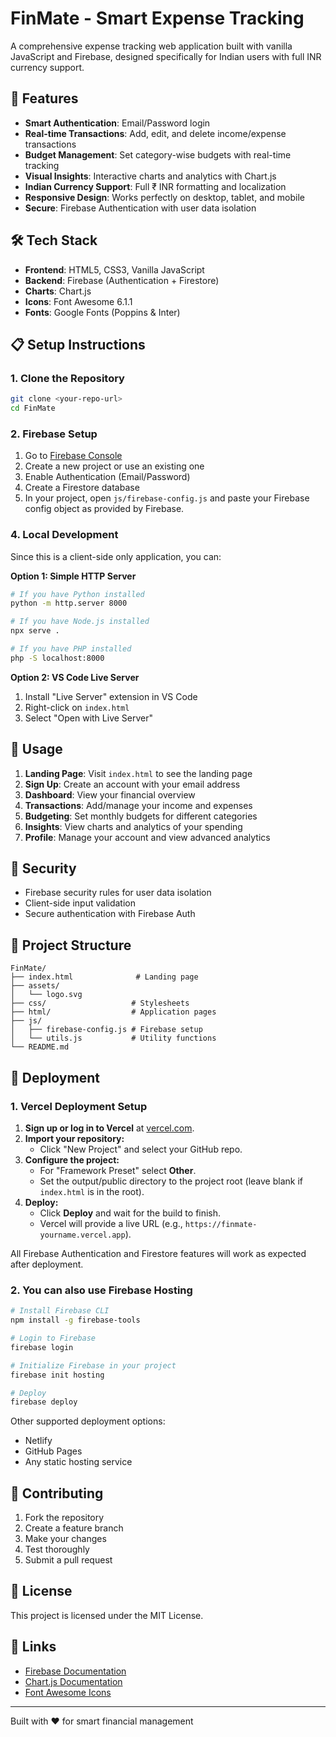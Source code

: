 # FinMate - Smart Expense Tracking

A comprehensive expense tracking web application built with vanilla JavaScript and Firebase, designed specifically for Indian users with full INR currency support.

## 🚀 Features

- **Smart Authentication**: Email/Password login
- **Real-time Transactions**: Add, edit, and delete income/expense transactions
- **Budget Management**: Set category-wise budgets with real-time tracking
- **Visual Insights**: Interactive charts and analytics with Chart.js
- **Indian Currency Support**: Full ₹ INR formatting and localization
- **Responsive Design**: Works perfectly on desktop, tablet, and mobile
- **Secure**: Firebase Authentication with user data isolation

## 🛠️ Tech Stack

- **Frontend**: HTML5, CSS3, Vanilla JavaScript
- **Backend**: Firebase (Authentication + Firestore)
- **Charts**: Chart.js
- **Icons**: Font Awesome 6.1.1
- **Fonts**: Google Fonts (Poppins & Inter)

## 📋 Setup Instructions

### 1. Clone the Repository

```bash
git clone <your-repo-url>
cd FinMate
```

### 2. Firebase Setup

1. Go to [Firebase Console](https://console.firebase.google.com/)
2. Create a new project or use an existing one
3. Enable Authentication (Email/Password)
4. Create a Firestore database
5. In your project, open `js/firebase-config.js` and paste your Firebase config object as provided by Firebase.

### 4. Local Development

Since this is a client-side only application, you can:

**Option 1: Simple HTTP Server**

```bash
# If you have Python installed
python -m http.server 8000

# If you have Node.js installed
npx serve .

# If you have PHP installed
php -S localhost:8000
```

**Option 2: VS Code Live Server**

1. Install "Live Server" extension in VS Code
2. Right-click on `index.html`
3. Select "Open with Live Server"

## 📱 Usage

1. **Landing Page**: Visit `index.html` to see the landing page
2. **Sign Up**: Create an account with your email address
3. **Dashboard**: View your financial overview
4. **Transactions**: Add/manage your income and expenses
5. **Budgeting**: Set monthly budgets for different categories
6. **Insights**: View charts and analytics of your spending
7. **Profile**: Manage your account and view advanced analytics

## 🔐 Security

- Firebase security rules for user data isolation
- Client-side input validation
- Secure authentication with Firebase Auth

## 📁 Project Structure

```
FinMate/
├── index.html              # Landing page
├── assets/
│   └── logo.svg
├── css/                   # Stylesheets
├── html/                  # Application pages
├── js/
│   ├── firebase-config.js # Firebase setup
│   └── utils.js           # Utility functions
└── README.md
```

## 🚀 Deployment

### 1. Vercel Deployment Setup

1. **Sign up or log in to Vercel** at [vercel.com](https://vercel.com/).
2. **Import your repository:**
   - Click "New Project" and select your GitHub repo.
3. **Configure the project:**
   - For "Framework Preset" select **Other**.
   - Set the output/public directory to the project root (leave blank if `index.html` is in the root).
4. **Deploy:**
   - Click **Deploy** and wait for the build to finish.
   - Vercel will provide a live URL (e.g., `https://finmate-yourname.vercel.app`).

All Firebase Authentication and Firestore features will work as expected after deployment.

### 2. You can also use Firebase Hosting

```bash
# Install Firebase CLI
npm install -g firebase-tools

# Login to Firebase
firebase login

# Initialize Firebase in your project
firebase init hosting

# Deploy
firebase deploy
```

Other supported deployment options:

- Netlify
- GitHub Pages
- Any static hosting service

## 🤝 Contributing

1. Fork the repository
2. Create a feature branch
3. Make your changes
4. Test thoroughly
5. Submit a pull request

## 📄 License

This project is licensed under the MIT License.

## 🔗 Links

- [Firebase Documentation](https://firebase.google.com/docs)
- [Chart.js Documentation](https://www.chartjs.org/docs)
- [Font Awesome Icons](https://fontawesome.com/icons)

---

Built with ❤️ for smart financial management
